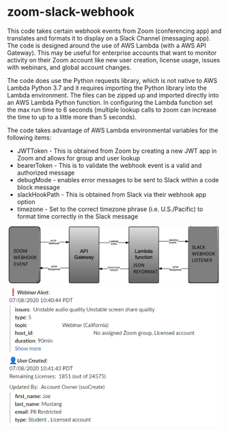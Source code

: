 # zoom-slack-webhook
This code takes certain webhook events from Zoom (conferencing app) and translates and formats it to display on a Slack Channel (messaging app).   The code is designed around the use of AWS Lambda (with a AWS API Gateway).  This may be useful for enterprise accounts that want to monitor activity on their Zoom account like new user creation, license usage, issues with webinars, and global account changes.


The code does use the Python requests library, which is not native to AWS Lambda Python 3.7 and it requires importing the Python library into the Lambda environment.  The files can be zipped up and imported directly into an AWS Lambda Python function.   In configuring the Lambda function set the max run time to 6 seconds (multiple lookup calls to zoom can increase the time to up to a little more than 5 seconds).

The code takes advantage of AWS Lambda environmental variables for the following items:
- JWTToken - This is obtained from Zoom by creating a new JWT app in Zoom and allows for group and user lookup
- bearerToken -	This is to validate the webhook event is a valid and authorized message
- debugMode	- enables error messages to be sent to Slack within a code block message
- slackHookPath - This is obtained from Slack via their webhook app option
- timezone - Set to the correct timezone phrase (i.e. U.S./Pacific) to format time correctly in the Slack message

![Alt text](https://github.com/mkumar-avit/zoom-slack-webhook/blob/master/zoom%20webhook.png?raw=true "Application Diagram")
![Alt text](https://github.com/mkumar-avit/zoom-slack-webhook/blob/master/Zoom-Slack-Webhook%20preview.png?raw=true "Slack sample")
